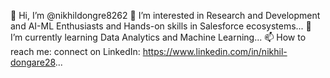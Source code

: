  👋 Hi, I’m @nikhildongre8262
 👀 I’m interested in Research and Development and AI-ML Enthusiasts and Hands-on skills in Salesforce ecosystems...
 🌱 I’m currently learning Data Analytics and Machine Learning...
 📫 How to reach me: connect on LinkedIn: https://www.linkedin.com/in/nikhil-dongare28...
<!---
nikhildongre8262/nikhildongre8262 is a ✨ special ✨ repository because its `README.md` (this file) appears on your GitHub profile.
You can click the Preview link to take a look at your changes.
--->

